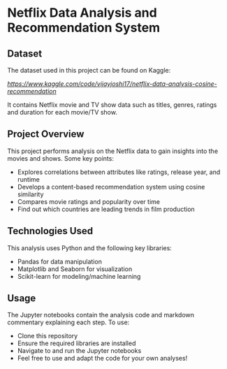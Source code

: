 # Netflix Data Analysis and Recommendation System
## **Dataset**
The dataset used in this project can be found on Kaggle:

_https://www.kaggle.com/code/vijayjoshi17/netflix-data-analysis-cosine-recommendation_

It contains Netflix movie and TV show data such as titles, genres, ratings and duration for each movie/TV show.

## **Project Overview**
This project performs analysis on the Netflix data to gain insights into the movies and shows. Some key points:

- Explores correlations between attributes like ratings, release year, and runtime
- Develops a content-based recommendation system using cosine similarity
- Compares movie ratings and popularity over time
- Find out which countries are leading trends in film production

## **Technologies Used**
This analysis uses Python and the following key libraries:

- Pandas for data manipulation
- Matplotlib and Seaborn for visualization
- Scikit-learn for modeling/machine learning

## **Usage**
The Jupyter notebooks contain the analysis code and markdown commentary explaining each step. To use:

- Clone this repository
- Ensure the required libraries are installed
- Navigate to and run the Jupyter notebooks
- Feel free to use and adapt the code for your own analyses!
